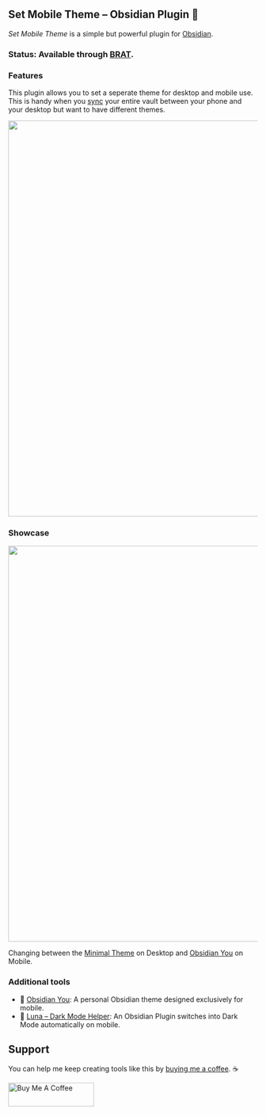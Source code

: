 ## Set Mobile Theme – Obsidian Plugin 📱
*Set Mobile Theme* is a simple but powerful plugin for [Obsidian](https://obsidian.md/).

### Status: Available through [BRAT](https://github.com/TfTHacker/obsidian42-brat).

### Features
This plugin allows you to set a seperate theme for desktop and mobile use. This is handy when you [sync](https://forum.obsidian.md/t/meta-post-syncing-between-devices/20983) your entire vault between your phone and your desktop but want to have different themes.

<img src="https://github.com/selfire1/obsidian-set-mobile-theme/blob/main/images/overview.png?raw=true" width="800" />

### Showcase
<img src="https://github.com/selfire1/obsidian-set-mobile-theme/blob/main/images/showcase.gif?raw=true" width="800" />

Changing between the [Minimal Theme](https://github.com/kepano/obsidian-minimal) on Desktop and [Obsidian You](https://github.com/selfire1/obsidian-you-theme) on Mobile.

### Additional tools
* 🎨 [Obsidian You](https://github.com/selfire1/obsidian-you-theme): A personal Obsidian theme designed exclusively for mobile.
* 🌝 [Luna – Dark Mode Helper](https://github.com/selfire1/obsidian-luna-dark-mode): An Obsidian Plugin switches into Dark Mode automatically on mobile.

## Support
You can help me keep creating tools like this by [buying me a coffee](https://www.buymeacoffee.com/joschua).  ☕️

<a href="https://www.buymeacoffee.com/joschua" target="_blank"><img src="https://cdn.buymeacoffee.com/buttons/v2/default-yellow.png" alt="Buy Me A Coffee" height= "48" width="173"></a>